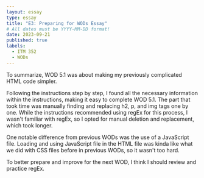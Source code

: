 ```yaml
---
layout: essay
type: essay
title: "E3: Preparing for WODs Essay"
# All dates must be YYYY-MM-DD format!
date: 2023-09-21
published: true
labels:
  - ITM 352
  - WODs
---
```


To summarize, WOD 5.1 was about making my previously complicated HTML code simpler. 

Following the instructions step by step, I found all the necessary information within the instructions, making it easy to complete WOD 5.1. The part that took time was manually finding and replacing h2, p, and img tags one by one. While the instructions recommended using regEx for this process, I wasn't familiar with regEx, so I opted for manual deletion and replacement, which took longer. 

One notable difference from previous WODs was the use of a JavaScript file. Loading and using JavaScript file in the HTML file was kinda like what we did with CSS files before in previous WODs, so it wasn't too hard. 

To better prepare and improve for the next WOD, I think I should review and practice regEx.
